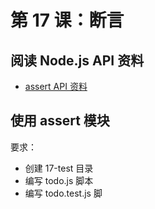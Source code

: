 # 第 17 课：断言

## 阅读 Node.js API 资料

- [assert API 资料](https://nodejs.cn/dist/latest-v18.x/docs/api/assert.html)

## 使用 assert 模块

要求：

- 创建 17-test 目录
- 编写 todo.js 脚本
- 编写 todo.test.js 脚
